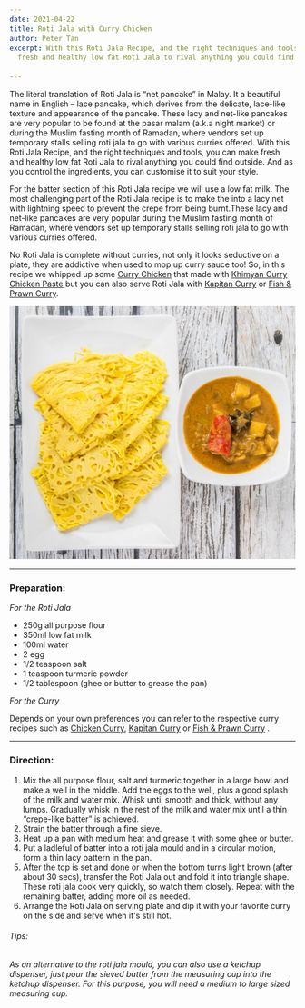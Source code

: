 ```yaml
---
date: 2021-04-22
title: Roti Jala with Curry Chicken
author: Peter Tan
excerpt: With this Roti Jala Recipe, and the right techniques and tools, you can make
  fresh and healthy low fat Roti Jala to rival anything you could find outside.

---
```

The literal translation of Roti Jala is “net pancake” in Malay. It a beautiful name in English – lace pancake, which derives from the delicate, lace-like texture and appearance of the pancake. These lacy and net-like pancakes are very popular to be found at the pasar malam (a.k.a night market) or during the Muslim fasting month of Ramadan, where vendors set up temporary stalls selling roti jala to go with various curries offered. With this Roti Jala Recipe, and the right techniques and tools, you can make fresh and healthy low fat Roti Jala to rival anything you could find outside. And as you control the ingredients, you can customise it to suit your style.

For the batter section of this Roti Jala recipe we will use a low fat milk. The most challenging part of the Roti Jala recipe is to make the into a lacy net with lightning speed to prevent the crepe from being burnt.These lacy and net-like pancakes are very popular during the Muslim fasting month of Ramadan, where vendors set up temporary stalls selling roti jala to go with various curries offered.

No Roti Jala is complete without curries, not only it looks seductive on a plate, they are addictive when used to mop up curry sauce too! So, in this recipe we whipped up some [Curry Chicken](https://khimyancurry.com/journal/chicken-curry/) that made with [Khimyan Curry Chicken Paste](https://khimyancurry.com/projects/sunk/) but you can also serve Roti Jala with [Kapitan Curry](https://khimyancurry.com/journal/kapitan-chicken-curry/) or [Fish & Prawn Curry](https://khimyancurry.com/journal/macos-development-environment/).

![](/uploads/roti-jala.jpg)

***

### **Preparation:**

_For the Roti Jala_

* 250g all purpose flour
* 350ml low fat milk
* 100ml water
* 2 egg
* 1/2 teaspoon salt
* 1 teaspoon turmeric powder
* 1/2 tablespoon (ghee or butter to grease the pan)

_For the Curry_

Depends on your own preferences you can refer to the respective curry recipes such as [Chicken Curry](https://khimyancurry.com/journal/chicken-curry/), [Kapitan Curry](https://khimyancurry.com/journal/kapitan-chicken-curry/) or [Fish & Prawn Curry](https://khimyancurry.com/journal/macos-development-environment/) .

***

### **Direction:**

1. Mix the all purpose flour, salt and turmeric together in a large bowl and make a well in the middle. Add the eggs to the well, plus a good splash of the milk and water mix. Whisk until smooth and thick, without any lumps. Gradually whisk in the rest of the milk and water mix until a thin “crepe-like batter” is achieved.
2. Strain the batter through a fine sieve.
3. Heat up a pan with medium heat and grease it with some ghee or butter.
4. Put a ladleful of batter into a roti jala mould and in a circular motion, form a thin lacy pattern in the pan.
5. After the top is set and done or when the bottom turns light brown (after about 30 secs), transfer the Roti Jala out and fold it into triangle shape. These roti jala cook very quickly, so watch them closely. Repeat with the remaining batter, adding more oil as needed.
6. Arrange the Roti Jala on serving plate and dip it with your favorite curry on the side and serve when it's still hot.

###### _Tips:_ 

_As an alternative to the roti jala mould, you can also use a ketchup dispenser, just pour the sieved batter from the measuring cup into the ketchup dispenser. For this purpose, you will need a medium to large sized measuring cup._